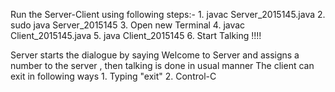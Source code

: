 Run the Server-Client using following steps:-
	1. javac Server_2015145.java
	2. sudo java Server_2015145 <port number>
	3. Open new Terminal
	4. javac Client_2015145.java
	5. java Client_2015145 <hostname> <port number>
	6. Start Talking !!!!

Server starts the dialogue by saying Welcome to Server
and assigns a number to the server , then talking is done
in usual manner 
The client can exit in following ways
	1.  Typing "exit"
	2.  Control-C
